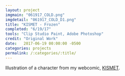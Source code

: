 ```yaml
---
layout: project
imgmain: "061917_COLD.png"
imgdetail: "061917_COLD_D1.png"
title: "KISMET - Frozen"
completed: "6/19/17"
tools: "Clip Studio Paint, Adobe Photoshop"
credit: "Original Work"
date:   2017-06-19 00:00:00 -0500
categories: projects
permalink: /:categories/:title/
---
```

Illustration of a character from my webcomic, <a href="http://www.kismet-comic.com">KISMET</a>.
